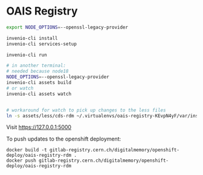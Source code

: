 # OAIS Registry

```bash
export NODE_OPTIONS=--openssl-legacy-provider

invenio-cli install
invenio-cli services-setup

invenio-cli run

# in another terminal:
# needed because node18
NODE_OPTIONS=--openssl-legacy-provider
invenio-cli assets build
# or watch
invenio-cli assets watch


# workaround for watch to pick up changes to the less files
ln -s assets/less/cds-rdm ~/.virtualenvs/oais-registry-KEvpN4yF/var/instance/less
```

Visit https://127.0.0.1:5000


To push updates to the openshift deployment:

```
docker build -t gitlab-registry.cern.ch/digitalmemory/openshift-deploy/oais-registry-rdm .
docker push gitlab-registry.cern.ch/digitalmemory/openshift-deploy/oais-registry-rdm
```

